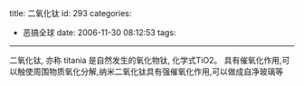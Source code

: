 title: 二氧化钛
id: 293
categories:
  - 恶搞全球
date: 2006-11-30 08:12:53
tags:
---

<div id="msgcns!9697D6160EFEBC17!955" class="bvMsg"><div>二氧化钛, 亦称 titania 是自然发生的氧化物钛, 化学式TiO2。 
具有催氧化作用,可以触使周围物质氧化分解,纳米二氧化钛具有强催氧化作用,可以做成自净玻璃等 </div></div>